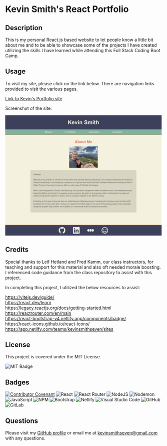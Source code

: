 # Kevin Smith's React Portfolio

## Description

This is my personal React.js based website to let people know a little bit about me and to be able to showcase some of the projects I have created utilizing the skills I have learned while attending this Full Stack Coding Boot Camp.

## Usage

To visit my site, please click on the link below. There are navigation links provided to visit the various pages.

[Link to Kevin's Portfolio site](https://kevinasmith.netlify.app/)

Screenshot of the site:

![screenshot](./src/images/website-screenshot.png)

## Credits

Special thanks to Leif Hetland and Fred Kamm, our class instructors, for teaching and support for this material and also oft needed morale boosting. I referenced code guidance from the class repository to assist with this project.

In completing this project, I utilized the below resources to assist:

https://vitejs.dev/guide/  
https://react.dev/learn  
https://legacy.reactjs.org/docs/getting-started.html  
https://reactrouter.com/en/main  
https://react-bootstrap-v4.netlify.app/components/badge/  
https://react-icons.github.io/react-icons/  
https://app.netlify.com/teams/kevinsmithseven/sites





## License

This project is covered under the MIT License.

![MIT Badge](https://img.shields.io/badge/License-MIT-blue)


## Badges

[![Contributor Covenant](https://img.shields.io/badge/Contributor%20Covenant-2.1-4baaaa.svg)](code_of_conduct.md)
![React](https://img.shields.io/badge/react-%2320232a.svg?style=for-the-badge&logo=react&logoColor=%2361DAFB)
![React Router](https://img.shields.io/badge/React_Router-CA4245?style=for-the-badge&logo=react-router&logoColor=white)
![NodeJS](https://img.shields.io/badge/node.js-6DA55F?style=for-the-badge&logo=node.js&logoColor=white)
![Nodemon](https://img.shields.io/badge/NODEMON-%23323330.svg?style=for-the-badge&logo=nodemon&logoColor=%BBDEAD)
![JavaScript](https://img.shields.io/badge/javascript-%23323330.svg?style=for-the-badge&logo=javascript&logoColor=%23F7DF1E)
![NPM](https://img.shields.io/badge/NPM-%23CB3837.svg?style=for-the-badge&logo=npm&logoColor=white)
![Bootstrap](https://img.shields.io/badge/bootstrap-%238511FA.svg?style=for-the-badge&logo=bootstrap&logoColor=white)
![Netlify](https://img.shields.io/badge/netlify-%23000000.svg?style=for-the-badge&logo=netlify&logoColor=#00C7B7)
![Visual Studio Code](https://img.shields.io/badge/Visual%20Studio%20Code-0078d7.svg?style=for-the-badge&logo=visual-studio-code&logoColor=white)
![GitHub](https://img.shields.io/badge/github-%23121011.svg?style=for-the-badge&logo=github&logoColor=white)
![GitLab](https://img.shields.io/badge/gitlab-%23181717.svg?style=for-the-badge&logo=gitlab&logoColor=white)





## Questions

Please visit my [GitHub profile](https://github.com/kevinsmithseven/) or email me at [kevinsmithseven@gmail.com](mailto:kevinsmithseven@gmail.com) with any questions.
